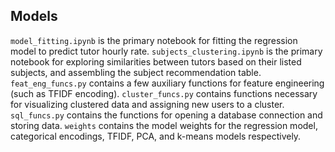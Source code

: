 ## Models

`model_fitting.ipynb` is the primary notebook for fitting the regression model to predict tutor hourly rate. `subjects_clustering.ipynb` is the primary notebook for exploring similarities between tutors based on their listed subjects, and assembling the subject recommendation table. `feat_eng_funcs.py` contains a few auxiliary functions for feature engineering (such as TFIDF encoding). `cluster_funcs.py` contains functions necessary for visualizing clustered data and assigning new users to a cluster. `sql_funcs.py` contains the functions for opening a database connection and storing data. `weights` contains the model weights for the regression model, categorical encodings, TFIDF, PCA, and k-means models respectively.
